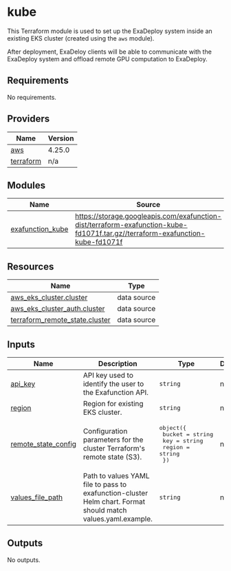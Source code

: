 # kube

This Terraform module is used to set up the ExaDeploy system inside an existing EKS cluster (created using the `aws` module).

After deployment, ExaDeloy clients will be able to communicate with the ExaDeploy system and offload remote GPU computation to ExaDeploy.

<!-- BEGIN_TF_DOCS -->
## Requirements

No requirements.

## Providers

| Name | Version |
|------|---------|
| <a name="provider_aws"></a> [aws](#provider\_aws) | 4.25.0 |
| <a name="provider_terraform"></a> [terraform](#provider\_terraform) | n/a |

## Modules

| Name | Source | Version |
|------|--------|---------|
| <a name="module_exafunction_kube"></a> [exafunction\_kube](#module\_exafunction\_kube) | https://storage.googleapis.com/exafunction-dist/terraform-exafunction-kube-fd1071f.tar.gz//terraform-exafunction-kube-fd1071f | n/a |

## Resources

| Name | Type |
|------|------|
| [aws_eks_cluster.cluster](https://registry.terraform.io/providers/hashicorp/aws/latest/docs/data-sources/eks_cluster) | data source |
| [aws_eks_cluster_auth.cluster](https://registry.terraform.io/providers/hashicorp/aws/latest/docs/data-sources/eks_cluster_auth) | data source |
| [terraform_remote_state.cluster](https://registry.terraform.io/providers/hashicorp/terraform/latest/docs/data-sources/remote_state) | data source |

## Inputs

| Name | Description | Type | Default | Required |
|------|-------------|------|---------|:--------:|
| <a name="input_api_key"></a> [api\_key](#input\_api\_key) | API key used to identify the user to the Exafunction API. | `string` | n/a | yes |
| <a name="input_region"></a> [region](#input\_region) | Region for existing EKS cluster. | `string` | n/a | yes |
| <a name="input_remote_state_config"></a> [remote\_state\_config](#input\_remote\_state\_config) | Configuration parameters for the cluster Terraform's remote state (S3). | <pre>object({<br>    bucket = string<br>    key    = string<br>    region = string<br>  })</pre> | n/a | yes |
| <a name="input_values_file_path"></a> [values\_file\_path](#input\_values\_file\_path) | Path to values YAML file to pass to exafunction-cluster Helm chart. Format should match values.yaml.example. | `string` | n/a | yes |

## Outputs

No outputs.
<!-- END_TF_DOCS -->
